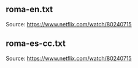 ## roma-en.txt
Source: https://www.netflix.com/watch/80240715

## roma-es-cc.txt
Source: https://www.netflix.com/watch/80240715
